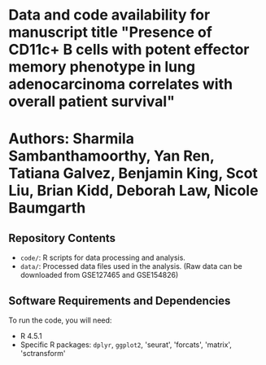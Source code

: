 # Data and code availability for manuscript title "Presence of CD11c+ B cells with potent effector memory phenotype in lung adenocarcinoma correlates with overall patient survival"
# Authors: Sharmila Sambanthamoorthy, Yan Ren, Tatiana Galvez, Benjamin King, Scot Liu, Brian Kidd, Deborah Law, Nicole Baumgarth
## Repository Contents
- `code/`: R scripts for data processing and analysis.
- `data/`: Processed data files used in the analysis. (Raw data can be downloaded from GSE127465 and GSE154826)

## Software Requirements and Dependencies
To run the code, you will need:
* R 4.5.1
* Specific R packages: `dplyr`, `ggplot2`, 'seurat', 'forcats', 'matrix', 'sctransform'
